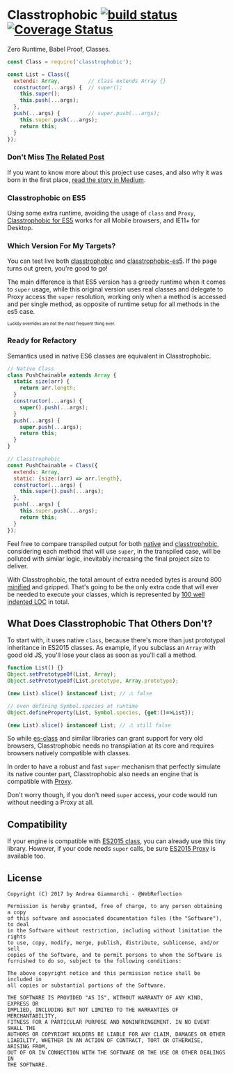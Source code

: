 # Classtrophobic [![build status](https://secure.travis-ci.org/WebReflection/classtrophobic.svg)](http://travis-ci.org/WebReflection/classtrophobic) [![Coverage Status](https://coveralls.io/repos/github/WebReflection/classtrophobic/badge.svg?branch=master)](https://coveralls.io/github/WebReflection/classtrophobic?branch=master)

Zero Runtime, Babel Proof, Classes.

```js
const Class = require('classtrophobic');

const List = Class({
  extends: Array,         // class extends Array {}
  constructor(...args) {  // super();
    this.super();
    this.push(...args);
  },
  push(...args) {         // super.push(...args);
    this.super.push(...args);
    return this;
  }
});
```

### Don't Miss [The Related Post](https://medium.com/@WebReflection/a-case-for-js-classes-without-classes-9e60b3b5992#.oh0mweilj)
If you want to know more about this project use cases, and also why it was born in the first place,
[read the story in Medium](https://medium.com/@WebReflection/a-case-for-js-classes-without-classes-9e60b3b5992#.oh0mweilj).


### Classtrophobic on ES5
Using some extra runtime, avoiding the usage of `class` and `Proxy`,
[Classtrophobic for ES5](https://github.com/WebReflection/classtrophobic-es5) works for all Mobile browsers, and IE11+ for Desktop.


### Which Version For My Targets?

You can test live both [classtrophobic](https://webreflection.github.io/classtrophobic/test.html) and [classtrophobic-es5](https://webreflection.github.io/classtrophobic-es5/test.html).
If the page turns out green, you're good to go!

The main difference is that ES5 version has a greedy runtime when it comes to `super` usage,
while this original version uses real classes and delegate to Proxy access the `super` resolution,
working only when a method is accessed and per single method, as opposite of runtime setup for all methods in the es5 case.

<sup><sub>Luckily overrides are not the most frequent thing ever.</sub></sup>


### Ready for Refactory
Semantics used in native ES6 classes are equivalent in Classtrophobic.

```js
// Native Class
class PushChainable extends Array {
  static size(arr) {
    return arr.length;
  }
  constructor(...args) {
    super().push(...args);
  }
  push(...args) {
    super.push(...args);
    return this;
  }
}

// Classtrophobic
const PushChainable = Class({
  extends: Array,
  static: {size:(arr) => arr.length},
  constructor(...args) {
    this.super().push(...args);
  },
  push(...args) {
    this.super.push(...args);
    return this;
  }
});
```

Feel free to compare transpiled output for both [native](http://babeljs.io/repl/#?babili=false&evaluate=true&lineWrap=false&presets=es2015&experimental=false&loose=false&spec=false&code=class%20PushChainable%20extends%20Array%20%7B%0A%20%20static%20size(arr)%20%7B%0A%20%20%20%20return%20arr.length%3B%0A%20%20%7D%0A%20%20constructor(...args)%20%7B%0A%20%20%20%20super().push(...args)%3B%0A%20%20%7D%0A%20%20push(...args)%20%7B%0A%20%20%20%20super.push(...args)%3B%0A%20%20%20%20return%20this%3B%0A%20%20%7D%0A%7D&playground=true) and [classtrophobic](http://babeljs.io/repl/#?babili=false&evaluate=true&lineWrap=false&presets=es2015&experimental=false&loose=false&spec=false&code=const%20PushChainable%20%3D%20Class(%7B%0A%20%20extends%3A%20Array%2C%0A%20%20static%3A%20%7Bsize%3A(arr)%20%3D%3E%20arr.length%7D%2C%0A%20%20constructor(...args)%20%7B%0A%20%20%20%20this.super().push(...args)%3B%0A%20%20%7D%2C%0A%20%20push(...args)%20%7B%0A%20%20%20%20this.super.push(...args)%3B%0A%20%20%20%20return%20this%3B%0A%20%20%7D%0A%7D)%3B&playground=true), considering each method that will use `super`, in the transpiled case, will be polluted with similar logic, inevitably increasing the final project size to deliver.

With Classtrophobic, the total amount of extra needed bytes is around 800 [minified](classtrophobic.min.js) and gzipped.
That's going to be the only extra code that will ever be needed to execute your classes,
which is represented by [100 well indented LOC](classtrophobic.js) in total.



## What Does Classtrophobic That Others Don't?
To start with, it uses native `class`, because there's more than just prototypal inheritance in ES2015 classes.
As example, if you subclass an `Array` with good old JS, you'll lose your class as soon as you'll call a method.

```js
function List() {}
Object.setPrototypeOf(List, Array);
Object.setPrototypeOf(List.prototype, Array.prototype);

(new List).slice() instanceof List; // ⚠️️ false

// even defining Symbol.species at runtime
Object.defineProperty(List, Symbol.species, {get:()=>List});

(new List).slice() instanceof List; // ⚠️️ still false
```

So while [es-class](https://github.com/WebReflection/es-class) and similar libraries can grant support for very old browsers,
Classtrophobic needs no transpilation at its core and requires browsers natively compatible with classes.

In order to have a robust and fast `super` mechanism that perfectly simulate its native counter part,
Classtrophobic also needs an engine that is compatible with [Proxy](https://developer.mozilla.org/en/docs/Web/JavaScript/Reference/Global_Objects/Proxy).

Don't worry though, if you don't need `super` access, your code would run without needing a Proxy at all.



## Compatibility

If your engine is compatible with [ES2015 class](http://caniuse.com/#feat=es6-class), you can already use this tiny library.
However, if your code needs `super` calls, be sure [ES2015 Proxy](http://caniuse.com/#feat=proxy) is available too.



## License

```
Copyright (C) 2017 by Andrea Giammarchi - @WebReflection

Permission is hereby granted, free of charge, to any person obtaining a copy
of this software and associated documentation files (the "Software"), to deal
in the Software without restriction, including without limitation the rights
to use, copy, modify, merge, publish, distribute, sublicense, and/or sell
copies of the Software, and to permit persons to whom the Software is
furnished to do so, subject to the following conditions:

The above copyright notice and this permission notice shall be included in
all copies or substantial portions of the Software.

THE SOFTWARE IS PROVIDED "AS IS", WITHOUT WARRANTY OF ANY KIND, EXPRESS OR
IMPLIED, INCLUDING BUT NOT LIMITED TO THE WARRANTIES OF MERCHANTABILITY,
FITNESS FOR A PARTICULAR PURPOSE AND NONINFRINGEMENT. IN NO EVENT SHALL THE
AUTHORS OR COPYRIGHT HOLDERS BE LIABLE FOR ANY CLAIM, DAMAGES OR OTHER
LIABILITY, WHETHER IN AN ACTION OF CONTRACT, TORT OR OTHERWISE, ARISING FROM,
OUT OF OR IN CONNECTION WITH THE SOFTWARE OR THE USE OR OTHER DEALINGS IN
THE SOFTWARE.
```
